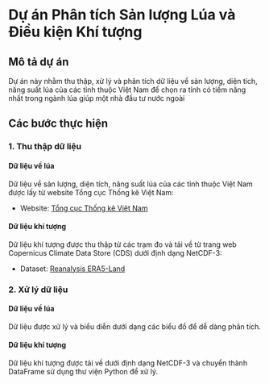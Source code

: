 # Dự án Phân tích Sản lượng Lúa và Điều kiện Khí tượng

## Mô tả dự án

Dự án này nhằm thu thập, xử lý và phân tích dữ liệu về sản lượng, diện tích, năng suất lúa của các tỉnh thuộc Việt Nam để chọn ra tỉnh có tiềm năng nhất trong ngành lúa giúp một nhà đầu tư nước ngoài

## Các bước thực hiện

### 1. Thu thập dữ liệu

#### Dữ liệu về lúa

Dữ liệu về sản lượng, diện tích, năng suất lúa của các tỉnh thuộc Việt Nam được lấy từ website Tổng cục Thống kê Việt Nam:

- Website: [Tổng cục Thống kê Việt Nam](https://www.gso.gov.vn/)

#### Dữ liệu khí tượng

Dữ liệu khí tượng được thu thập từ các trạm đo và tải về từ trang web Copernicus Climate Data Store (CDS) dưới định dạng NetCDF-3:

- Dataset: [Reanalysis ERA5-Land](https://cds.climate.copernicus.eu/cdsapp#!/dataset/reanalysis-era5-land?tab=overview)

### 2. Xử lý dữ liệu

#### Dữ liệu về lúa

Dữ liệu được xử lý và biểu diễn dưới dạng các biểu đồ để dễ dàng phân tích.

#### Dữ liệu khí tượng

Dữ liệu khí tượng được tải về dưới định dạng NetCDF-3 và chuyển thành DataFrame sử dụng thư viện Python để xử lý.
